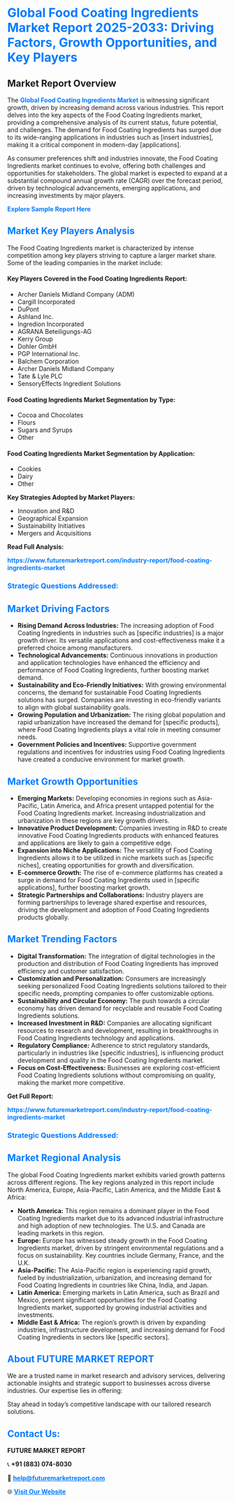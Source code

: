 <h1 style="color: #007BFF;">Global Food Coating Ingredients Market Report 2025-2033: Driving Factors, Growth Opportunities, and Key Players</h1>

<section id="overview">
<h2>Market Report Overview</h2>
<p>The <a href="https://www.futuremarketreport.com/industry-report/food-coating-ingredients-market" style="color: #007BFF; text-decoration: none;"><strong>Global Food Coating Ingredients Market</strong></a> is witnessing significant growth, driven by increasing demand across various industries. This report delves into the key aspects of the Food Coating Ingredients market, providing a comprehensive analysis of its current status, future potential, and challenges. The demand for Food Coating Ingredients has surged due to its wide-ranging applications in industries such as [insert industries], making it a critical component in modern-day [applications].</p>
<p>As consumer preferences shift and industries innovate, the Food Coating Ingredients market continues to evolve, offering both challenges and opportunities for stakeholders. The global market is expected to expand at a substantial compound annual growth rate (CAGR) over the forecast period, driven by technological advancements, emerging applications, and increasing investments by major players.</p>
</section>

<section id="overview">
<p><a href="https://www.futuremarketreport.com/request-sample/reportId=102654" style="color: #007BFF; text-decoration: none;"><strong>Explore Sample Report Here</strong></a></p>
</section>

<section id="key-players">
<h2 style="color: #007BFF;">Market Key Players Analysis</h2>
<p>The Food Coating Ingredients market is characterized by intense competition among key players striving to capture a larger market share. Some of the leading companies in the market include:</p>
<h4>Key Players Covered in the Food Coating Ingredients Report:</h4>
<ul><li>Archer Daniels Midland Company (ADM)</li><li>Cargill Incorporated</li><li>DuPont</li><li>Ashland Inc.</li><li>Ingredion Incorporated</li><li>AGRANA Beteiligungs-AG</li><li>Kerry Group</li><li>Dohler GmbH</li><li>PGP International Inc.</li><li>Balchem Corporation</li><li>Archer Daniels Midland Company</li><li>Tate &amp; Lyle PLC</li><li>SensoryEffects Ingredient Solutions</li></ul>
<h4>Food Coating Ingredients Market Segmentation by Type:</h4>
<ul><li>Cocoa and Chocolates</li><li>Flours</li><li>Sugars and Syrups</li><li>Other</li></ul>

<h4>Food Coating Ingredients Market Segmentation by Application:</h4>
<ul><li>Cookies</li><li>Dairy</li><li>Other</li></ul>
<p><strong>Key Strategies Adopted by Market Players:</strong></p>
<ul>
<li>Innovation and R&D</li>
<li>Geographical Expansion</li>
<li>Sustainability Initiatives</li>
<li>Mergers and Acquisitions</li>
</ul>
</section>

<section>
<p><strong>Read Full Analysis: </strong></p><a href="https://www.futuremarketreport.com/industry-report/food-coating-ingredients-market" style="color: #007BFF; text-decoration: none;"><strong>https://www.futuremarketreport.com/industry-report/food-coating-ingredients-market</strong></a>
<h3 style="color: #007BFF;">Strategic Questions Addressed:</h3>
</section>

<section id="driving-factors">
<h2 style="color: #007BFF;">Market Driving Factors</h2>
<ul>
<li><strong>Rising Demand Across Industries:</strong> The increasing adoption of Food Coating Ingredients in industries such as [specific industries] is a major growth driver. Its versatile applications and cost-effectiveness make it a preferred choice among manufacturers.</li>
<li><strong>Technological Advancements:</strong> Continuous innovations in production and application technologies have enhanced the efficiency and performance of Food Coating Ingredients, further boosting market demand.</li>
<li><strong>Sustainability and Eco-Friendly Initiatives:</strong> With growing environmental concerns, the demand for sustainable Food Coating Ingredients solutions has surged. Companies are investing in eco-friendly variants to align with global sustainability goals.</li>
<li><strong>Growing Population and Urbanization:</strong> The rising global population and rapid urbanization have increased the demand for [specific products], where Food Coating Ingredients plays a vital role in meeting consumer needs.</li>
<li><strong>Government Policies and Incentives:</strong> Supportive government regulations and incentives for industries using Food Coating Ingredients have created a conducive environment for market growth.</li>
</ul>
</section>

<section id="growth-opportunities">
<h2 style="color: #007BFF;">Market Growth Opportunities</h2>
<ul>
<li><strong>Emerging Markets:</strong> Developing economies in regions such as Asia-Pacific, Latin America, and Africa present untapped potential for the Food Coating Ingredients market. Increasing industrialization and urbanization in these regions are key growth drivers.</li>
<li><strong>Innovative Product Development:</strong> Companies investing in R&D to create innovative Food Coating Ingredients products with enhanced features and applications are likely to gain a competitive edge.</li>
<li><strong>Expansion into Niche Applications:</strong> The versatility of Food Coating Ingredients allows it to be utilized in niche markets such as [specific niches], creating opportunities for growth and diversification.</li>
<li><strong>E-commerce Growth:</strong> The rise of e-commerce platforms has created a surge in demand for Food Coating Ingredients used in [specific applications], further boosting market growth.</li>
<li><strong>Strategic Partnerships and Collaborations:</strong> Industry players are forming partnerships to leverage shared expertise and resources, driving the development and adoption of Food Coating Ingredients products globally.</li>
</ul>
</section>

<section id="trending-factors">
<h2 style="color: #007BFF;">Market Trending Factors</h2>
<ul>
<li><strong>Digital Transformation:</strong> The integration of digital technologies in the production and distribution of Food Coating Ingredients has improved efficiency and customer satisfaction.</li>
<li><strong>Customization and Personalization:</strong> Consumers are increasingly seeking personalized Food Coating Ingredients solutions tailored to their specific needs, prompting companies to offer customizable options.</li>
<li><strong>Sustainability and Circular Economy:</strong> The push towards a circular economy has driven demand for recyclable and reusable Food Coating Ingredients solutions.</li>
<li><strong>Increased Investment in R&D:</strong> Companies are allocating significant resources to research and development, resulting in breakthroughs in Food Coating Ingredients technology and applications.</li>
<li><strong>Regulatory Compliance:</strong> Adherence to strict regulatory standards, particularly in industries like [specific industries], is influencing product development and quality in the Food Coating Ingredients market.</li>
<li><strong>Focus on Cost-Effectiveness:</strong> Businesses are exploring cost-efficient Food Coating Ingredients solutions without compromising on quality, making the market more competitive.</li>
</ul>
</section>

<section>
<p><strong>Get Full Report: </strong></p><a href="https://www.futuremarketreport.com/industry-report/food-coating-ingredients-market" style="color: #007BFF; text-decoration: none;"><strong>https://www.futuremarketreport.com/industry-report/food-coating-ingredients-market</strong></a>
<h3 style="color: #007BFF;">Strategic Questions Addressed:</h3>
</section>


<section id="regional-analysis">
<h2 style="color: #007BFF;">Market Regional Analysis</h2>
<p>The global Food Coating Ingredients market exhibits varied growth patterns across different regions. The key regions analyzed in this report include North America, Europe, Asia-Pacific, Latin America, and the Middle East & Africa:</p>
<ul>
<li><strong>North America:</strong> This region remains a dominant player in the Food Coating Ingredients market due to its advanced industrial infrastructure and high adoption of new technologies. The U.S. and Canada are leading markets in this region.</li>
<li><strong>Europe:</strong> Europe has witnessed steady growth in the Food Coating Ingredients market, driven by stringent environmental regulations and a focus on sustainability. Key countries include Germany, France, and the U.K.</li>
<li><strong>Asia-Pacific:</strong> The Asia-Pacific region is experiencing rapid growth, fueled by industrialization, urbanization, and increasing demand for Food Coating Ingredients in countries like China, India, and Japan.</li>
<li><strong>Latin America:</strong> Emerging markets in Latin America, such as Brazil and Mexico, present significant opportunities for the Food Coating Ingredients market, supported by growing industrial activities and investments.</li>
<li><strong>Middle East & Africa:</strong> The region’s growth is driven by expanding industries, infrastructure development, and increasing demand for Food Coating Ingredients in sectors like [specific sectors].</li>
</ul>
</section>

<footer>
<h2 style="color: #007BFF;">About FUTURE MARKET REPORT</h2>
<p>We are a trusted name in market research and advisory services, delivering actionable insights and strategic support to businesses across diverse industries. Our expertise lies in offering:</p>

<p>Stay ahead in today’s competitive landscape with our tailored research solutions.</p>

<h2 style="color: #007BFF;">Contact Us:</h2>
<p><strong>FUTURE MARKET REPORT</strong></p>
<p>📞 <strong>+91 (883) 074-8030</strong></p>
<p>📧 <strong><a href="mailto:help@futuremarketreport.com" style="color: #007BFF;">help@futuremarketreport.com</a></strong></p>
<p>🌐 <strong><a href="https://www.futuremarketreport.com/" style="color: #007BFF;">Visit Our Website</a></strong></p>
</footer>